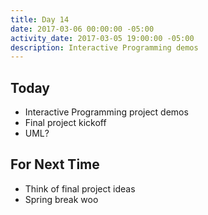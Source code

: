 ```yaml
---
title: Day 14
date: 2017-03-06 00:00:00 -05:00
activity_date: 2017-03-05 19:00:00 -05:00
description: Interactive Programming demos
---
```


## Today

* Interactive Programming project demos
* Final project kickoff
* UML?


## For Next Time

* Think of final project ideas
* Spring break woo
